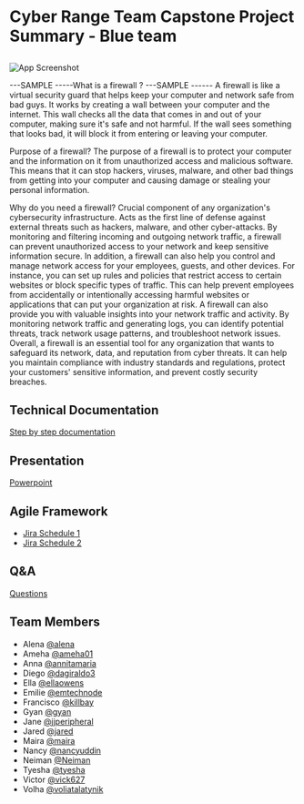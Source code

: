 # Cyber Range Team Capstone Project Summary - Blue team  


## 

![App Screenshot](https://asseco.com/files/public/_processed_/csm_Togo_b7ced0b0d4.png)

---SAMPLE -----What is a firewall ?  ---SAMPLE ------
A firewall is like a virtual security guard that helps keep your computer and network safe from bad guys.
It works by creating a wall between your computer and the internet. This wall checks all the data that comes in and out of your computer, making sure it's safe and not harmful. If the wall sees something that looks bad, it will block it from entering or leaving your computer.

Purpose of a firewall? 
The purpose of a firewall is to protect your computer and the information on it from unauthorized access and malicious software. This means that it can stop hackers, viruses, malware, and other bad things from getting into your computer and causing damage or stealing your personal information.

Why do you need a firewall? 
Crucial component of any organization's cybersecurity infrastructure. Acts as the first line of defense against external threats such as hackers, malware, and other cyber-attacks. By monitoring and filtering incoming and outgoing network traffic, a firewall can prevent unauthorized access to your network and keep sensitive information secure.
In addition, a firewall can also help you control and manage network access for your employees, guests, and other devices. For instance, you can set up rules and policies that restrict access to certain websites or block specific types of traffic. This can help prevent employees from accidentally or intentionally accessing harmful websites or applications that can put your organization at risk.
A firewall can also provide you with valuable insights into your network traffic and activity. By monitoring network traffic and generating logs, you can identify potential threats, track network usage patterns, and troubleshoot network issues.
Overall, a firewall is an essential tool for any organization that wants to safeguard its network, data, and reputation from cyber threats. It can help you maintain compliance with industry standards and regulations, protect your customers' sensitive information, and prevent costly security breaches.

## Technical Documentation

[Step by step documentation](https://docs.google.com/document/d/1ufg-lL1YT5Pf72-AifzWMdgNiWTsxnkgHUhVdONpY-c/edit?usp=sharing)

## Presentation

[Powerpoint](https://docs.google.com/presentation/d/18yNWwQrvfefQZUqEECINo0JeCdLnlWzv/edit#slide=id.p1)

## Agile Framework
- [Jira Schedule 1](https://cybersecurityrangeenv.atlassian.net/jira/software/projects/CTRE/boards/1)
- [Jira Schedule 2](https://cybersecurityrangeenv.atlassian.net/jira/software/projects/CTRE/boards/1/backlog)

## Q&A

[Questions](https://docs.google.com/document/d/1-gS53hdiN8ZxduRnXjNI_Sga3Cw74AG0mnnstBYECh4/edit) 





## Team Members
- Alena [@alena](https://www.github.com/)
- Ameha [@ameha01](https://github.com/orgs/cybertrainingrange/people/ameha01)
- Anna [@annitamaria](https://github.com/orgs/cybertrainingrange/people/ANNITAMARIA)
- Diego [@dagiraldo3](https://github.com/orgs/cybertrainingrange/people/dagiraldo3)
- Ella [@ellaowens](https://github.com/ellaowens)
- Emilie [@emtechnode](https://github.com/emtechnode)
- Francisco [@killbay](https://github.com/orgs/cybertrainingrange/people/killbay)
- Gyan [@gyan](https://www.github.com/octokatherine)
- Jane [@jjperipheral](https://github.com/jjperipheral)
- Jared [@jared](https://www.github.com/)
- Maira [@maira](https://www.github.com/)
- Nancy [@nancyuddin](https://github.com/nancyuddin)
- Neiman [@Neiman](https://github.com/orgs/cybertrainingrange/people/bull-in-the-heather)
- Tyesha [@tyesha](https://www.github.com/)
- Victor [@vick627](https://github.com/orgs/cybertrainingrange/people/vick627)
- Volha [@voliatalatynik](https://github.com/orgs/cybertrainingrange/people/voliatalatynik)


